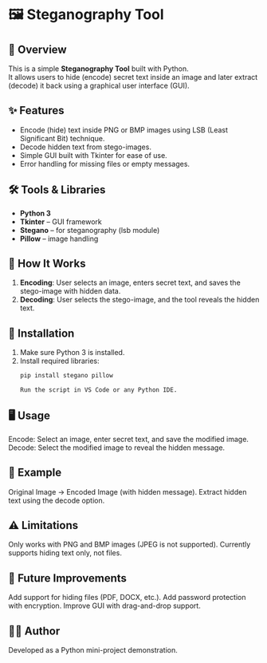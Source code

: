 # 🖼️ Steganography Tool

## 📌 Overview
This is a simple **Steganography Tool** built with Python.  
It allows users to hide (encode) secret text inside an image and later extract (decode) it back using a graphical user interface (GUI).

## ✨ Features
- Encode (hide) text inside PNG or BMP images using LSB (Least Significant Bit) technique.
- Decode hidden text from stego-images.
- Simple GUI built with Tkinter for ease of use.
- Error handling for missing files or empty messages.

## 🛠️ Tools & Libraries
- **Python 3**
- **Tkinter** – GUI framework
- **Stegano** – for steganography (lsb module)
- **Pillow** – image handling

## 🚀 How It Works
1. **Encoding**: User selects an image, enters secret text, and saves the stego-image with hidden data.
2. **Decoding**: User selects the stego-image, and the tool reveals the hidden text.

## 🔧 Installation
1. Make sure Python 3 is installed.
2. Install required libraries:
   ```bash
   pip install stegano pillow

   Run the script in VS Code or any Python IDE.

## 🖥️ Usage
Encode: Select an image, enter secret text, and save the modified image.
Decode: Select the modified image to reveal the hidden message.

## 📂 Example
Original Image → Encoded Image (with hidden message).
Extract hidden text using the decode option.

## ⚠️ Limitations
Only works with PNG and BMP images (JPEG is not supported).
Currently supports hiding text only, not files.

## 🔮 Future Improvements
Add support for hiding files (PDF, DOCX, etc.).
Add password protection with encryption.
Improve GUI with drag-and-drop support.

## 👨‍💻 Author
Developed as a Python mini-project demonstration.
